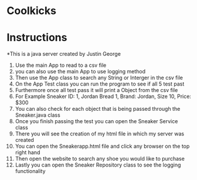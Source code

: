 # Coolkicks
# Instructions
*This is a java server created by Justin George

1. Use the main App to read to a csv file
2. you can also use the main App to use logging method
3. Then use the App class to search any String or Interger in the csv file
4. On the App Test class you can run the program to see if all 5 test past
5. Furthermore once all test pass it will print a Object from the csv file
6. For Example Sneaker ID: 1, Jordan Bread 1, Brand: Jordan, Size 10, Price: $300
7. You can also check for each object that is being passed through the Sneaker.java class
8. Once you finish passing the test you can open the Sneaker Service class 
9. There you will see the creation of my html file in which my server was created
10. You can open the Sneakerapp.html file and click any browser on the top right hand 
11. Then open the website to search any shoe you would like to purchase 
12. Lastly you can open the Sneaker Repository class to see the logging functionality
